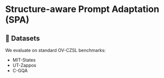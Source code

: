 # Structure-aware Prompt Adaptation (SPA)

## 🧩 Datasets

We evaluate on standard OV-CZSL benchmarks:
- MIT-States
- UT-Zappos
- C-GQA
